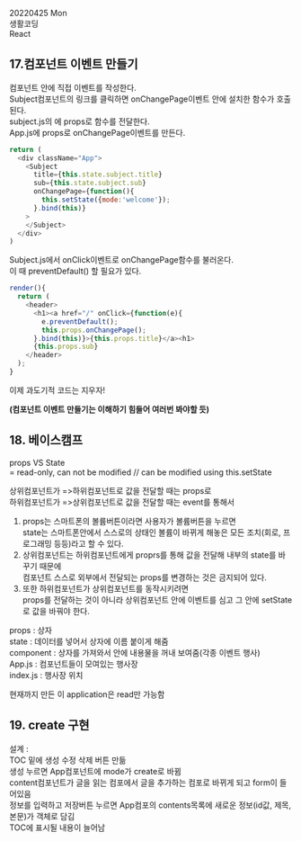 20220425 Mon  
생활코딩  
React  

## 17.컴포넌트 이벤트 만들기
컴포넌트 안에 직접 이벤트를 작성한다.  
Subject컴포넌트의 <a>링크를 클릭하면 onChangePage이벤트 안에 설치한 함수가 호출된다.  
subject.js의 <a>에 props로 함수를 전달한다.  
App.js에 props로 onChangePage이벤트를 만든다.  
```js
return (
  <div className="App">
    <Subject
      title={this.state.subject.title}
      sub={this.state.subject.sub}
      onChangePage={function(){
        this.setState({mode:'welcome'});
      }.bind(this)}
    >
    </Subject>
  </div>
)
```
Subject.js에서 onClick이벤트로 onChangePage함수를 불러온다.  
이 때 preventDefault() 할 필요가 있다.  
```js
render(){
  return (
    <header>
      <h1><a href="/" onClick={function(e){
        e.preventDefault();
        this.props.onChangePage();
      }.bind(this)}>{this.props.title}</a><h1>
      {this.props.sub}
    </header>
  );
}
```
이제 과도기적 코드는 지우자!  

**(컴포넌트 이벤트 만들기는 이해하기 힘들어 여러번 봐야할 듯)**  

## 18. 베이스캠프
props VS State  
= read-only, can not be modified // can be modified using this.setState  

상위컴포넌트가 =>하위컴포넌트로 값을 전달할 때는 props로  
하위컴포넌트가 =>상위컴포넌트로 값을 전달할 때는 event를 통해서  

1. props는 스마트폰의 볼륨버튼이라면 사용자가 볼륨버튼을 누르면   
state는 스마트폰안에서 스스로의 상태인 볼륨이 바뀌게 해놓은 모든 조치(회로, 프로그래밍 등등)라고 할 수 있다.
2. 상위컴포넌트는 하위컴포넌트에게 proprs를 통해 값을 전달해 내부의 state를 바꾸기 때문에  
컴포넌트 스스로 외부에서 전달되는 props를 변경하는 것은 금지되어 있다.  
3. 또한 하위컴포넌트가 상위컴포넌트를 동작시키려면  
props를 전달하는 것이 아니라 상위컴포넌트 안에 이벤트를 심고 그 안에 setState로 값을 바꿔야 한다.  

props : 상자  
state : 데이터를 넣어서 상자에 이름 붙이게 해줌  
component : 상자를 가져와서 안에 내용물을 꺼내 보여줌(각종 이벤트 행사)  
App.js : 컴포넌트들이 모여있는 행사장  
index.js : 행사장 위치  

현재까지 만든 이 application은 read만 가능함

## 19. create 구현
설계 :  
TOC 밑에 생성 수정 삭제 버튼 만듦  
생성 누르면 App컴포넌트에 mode가 create로 바뀜  
content컴포넌트가 글을 읽는 컴포에서 글을 추가하는 컴포로 바뀌게 되고 form이 들어있음  
정보를 입력하고 저장버튼 누르면 App컴포의 contents목록에 새로운 정보(id값, 제목, 본문)가 객체로 담김  
TOC에 표시될 내용이 늘어남  
